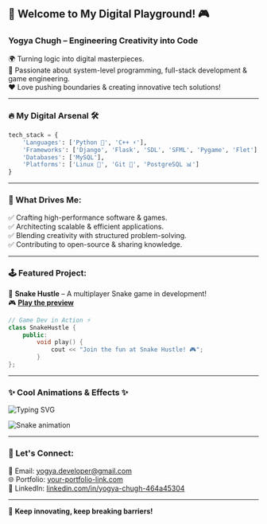 ## 🚀 Welcome to My Digital Playground! 🎮
### **Yogya Chugh – Engineering Creativity into Code**

🌍 Turning logic into digital masterpieces.  
🧠 Passionate about system-level programming, full-stack development & game engineering.  
❤️ Love pushing boundaries & creating innovative tech solutions!

---

### 🔥 My Digital Arsenal 🛠️

```py
tech_stack = {
    'Languages': ['Python 🐍', 'C++ ⚡'],
    'Frameworks': ['Django', 'Flask', 'SDL', 'SFML', 'Pygame', 'Flet'],
    'Databases': ['MySQL'],
    'Platforms': ['Linux 🐧', 'Git 🚀', 'PostgreSQL 📊']
}
```

---

### 🎯 What Drives Me:
✅ Crafting high-performance software & games.  
✅ Architecting scalable & efficient applications.  
✅ Blending creativity with structured problem-solving.  
✅ Contributing to open-source & sharing knowledge.

---

### 🕹️ Featured Project:
🚀 **Snake Hustle** – A multiplayer Snake game in development!  
🎮 **[Play the preview](https://snakehustle.netlify.app/)**

```cpp
// Game Dev in Action ⚡
class SnakeHustle {
    public:
        void play() {
            cout << "Join the fun at Snake Hustle! 🎮";
        }
};
```

---

### ✨ Cool Animations & Effects ✨

![Typing SVG](https://readme-typing-svg.herokuapp.com?font=Fira+Code&weight=500&size=22&pause=1000&color=33F7FF&width=450&lines=Building+cool+stuff...;System-level+coding+%26+game+dev!;Open-source+enthusiast!;Always+learning!+🚀)

![Snake animation](https://github.com/YOUR_GITHUB_USERNAME/YOUR_GITHUB_USERNAME/blob/output/github-contribution-grid-snake.svg)

---

### 📡 Let's Connect:
📩 Email: [yogya.developer@gmail.com](mailto:yogya.developer@gmail.com)  
🌐 Portfolio: [your-portfolio-link.com](your-portfolio-link.com)  
🔗 LinkedIn: [linkedin.com/in/yogya-chugh-464a45304](https://linkedin.com/in/yogya-chugh-464a45304)  

---

🚀 **Keep innovating, keep breaking barriers!**
